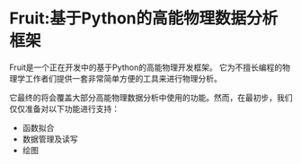 #  Fruit:基于Python的高能物理数据分析框架

Fruit是一个正在开发中的基于Python的高能物理开发框架。
它为不擅长编程的物理学工作者们提供一套非常简单方便的工具来进行物理分析。

它最终的将会覆盖大部分高能物理数据分析中使用的功能。然而，在最初步，我们
仅仅准备对以下功能进行支持：

+ 函数拟合
+ 数据管理及读写
+ 绘图




